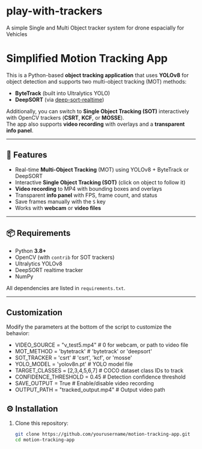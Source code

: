 # play-with-trackers
A simple Single and Multi Object tracker system for drone espacially for Vehicles

# Simplified Motion Tracking App

This is a Python-based **object tracking application** that uses **YOLOv8** for object detection and supports two multi-object tracking (MOT) methods:
- **ByteTrack** (built into Ultralytics YOLO)
- **DeepSORT** (via [deep-sort-realtime](https://github.com/levan92/deep-sort-realtime))

Additionally, you can switch to **Single Object Tracking (SOT)** interactively with OpenCV trackers (**CSRT**, **KCF**, or **MOSSE**).  
The app also supports **video recording** with overlays and a **transparent info panel**.

---

## 🚀 Features
- Real-time **Multi-Object Tracking** (MOT) using YOLOv8 + ByteTrack or DeepSORT
- Interactive **Single Object Tracking (SOT)** (click on object to follow it)
- **Video recording** to MP4 with bounding boxes and overlays
- Transparent **info panel** with FPS, frame count, and status
- Save frames manually with the `S` key
- Works with **webcam** or **video files**

---

## 📦 Requirements
- Python **3.8+**  
- OpenCV (with `contrib` for SOT trackers)  
- Ultralytics YOLOv8  
- DeepSORT realtime tracker  
- NumPy  

All dependencies are listed in `requirements.txt`.

---


## Customization
Modify the parameters at the bottom of the script to customize the behavior:
- VIDEO_SOURCE = "v_test5.mp4"        # 0 for webcam, or path to video file
- MOT_METHOD = 'bytetrack'            # 'bytetrack' or 'deepsort'
- SOT_TRACKER = 'csrt'                # 'csrt', 'kcf', or 'mosse'
- YOLO_MODEL = 'yolov8n.pt'           # YOLO model file
- TARGET_CLASSES = [2,3,4,5,6,7]      # COCO dataset class IDs to track
- CONFIDENCE_THRESHOLD = 0.45         # Detection confidence threshold
- SAVE_OUTPUT = True                  # Enable/disable video recording
- OUTPUT_PATH = "tracked_output.mp4"  # Output video path


## ⚙️ Installation

1. Clone this repository:
   ```bash
   git clone https://github.com/yourusername/motion-tracking-app.git
   cd motion-tracking-app

